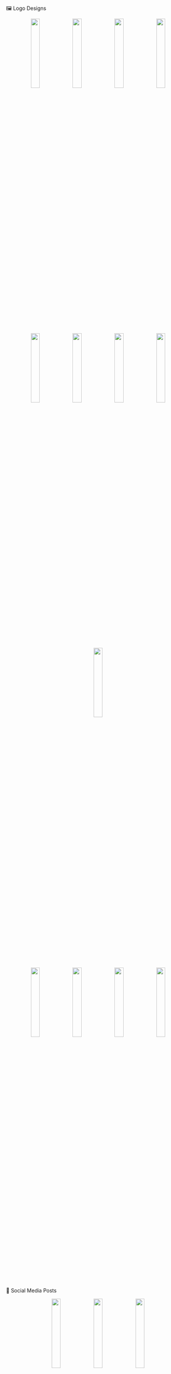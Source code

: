 🖼️ Logo Designs
<p align="center">  <img src="https://github.com/user-attachments/assets/a3d72d44-60c0-487a-a612-4e96dc5ffa9a" width="22%" /> <img src="https://github.com/user-attachments/assets/05785e3b-f2e6-41be-b08d-7c53de1e620f" width="22%" /> <img src="https://github.com/user-attachments/assets/7f932633-4aaf-4472-ab22-f88295fc9a4e" width="22%" /> <img src="https://github.com/user-attachments/assets/8f180701-ed36-4f96-bf35-c37533c280d4" width="22%" /> <img src="https://github.com/user-attachments/assets/bf88f47f-8d39-4933-9082-42735dc2e425" width="22%" /> <img src="https://github.com/user-attachments/assets/b57b46b2-12df-4d56-ab86-894930e8ac4d" width="22%" /> <img src="https://github.com/user-attachments/assets/d479c66d-d5dc-42bf-ac0d-0db6ec81a0e7" width="22%" /> <img src="https://github.com/user-attachments/assets/bf88f47f-8d39-4933-9082-42735dc2e425" width="22%" /> <img src="https://github.com/user-attachments/assets/f5ac23f3-7758-4997-bdfb-28befe8f29c5" width="22%" /> </p> <p align="center"> <img src="https://github.com/user-attachments/assets/a8b38db5-74b6-4d1c-aa68-f13e57044ab6" width="22%" /> <img src="https://github.com/user-attachments/assets/8f180701-ed36-4f96-bf35-c37533c280d4" width="22%" /> <img src="https://github.com/user-attachments/assets/7f932633-4aaf-4472-ab22-f88295fc9a4e" width="22%" /> <img src="https://github.com/user-attachments/assets/8ceccedd-2d6a-486c-84cc-cc0618a4a0c7" width="22%" /> </p>
📱 Social Media Posts
<p align="center"> <img src="https://github.com/user-attachments/assets/71e6730b-1d4c-4283-a9f4-caa613dd9803" width="22%" /> <img src="https://github.com/user-attachments/assets/bc80d532-b640-4fff-8e24-1613f32f5602" width="22%" /> <img src="https://github.com/user-attachments/assets/c6b10819-48cd-4762-9331-39e8191d871d" width="22%" /> </p> <p align="center"> <img src="https://github.com/user-attachments/assets/99ce5ede-d4e2-4375-b9c8-142a3a3849d4" width="22%" /> <img src="https://github.com/user-attachments/assets/72bcf1ee-1384-4af6-ae8e-27fb3cc7b0b5" width="22%" /> <img src="https://github.com/user-attachments/assets/8418b103-6fd7-4616-b507-452c2b8f126a" width="22%" /> <img src="https://github.com/user-attachments/assets/8a66df38-0c61-4337-9ae3-1f4378095bf7" width="22%" /> </p>
🧾 Posters & Banners
<p align="center"> <img src="https://github.com/user-attachments/assets/09c7bdff-8111-4537-bbdf-6e2699e9615f" width="32%" /> <img src="https://github.com/user-attachments/assets/91c0b380-b008-4fe6-ab05-f022ff1da209" width="32%" /> <img src="https://github.com/user-attachments/assets/10e47dbe-b020-4bd1-acf6-8d4227e13a0c" width="32%" /> </p>


